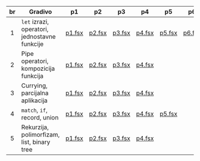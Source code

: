 | br  | Gradivo                                       | p1                    | p2                    | p3                    | p4                    | p5                    | p6                    | p7                    | p8                    |
| :-: | --------------------------------------------- | :-------------------: | :-------------------: | :-------------------: | :-------------------: | :-------------------: | :-------------------: | :-------------------: | :-------------------: |
|  1  | `let` izrazi, operatori, jednostavne funkcije | [p1.fsx](./v1/p1.fsx) | [p2.fsx](./v1/p2.fsx) | [p3.fsx](./v1/p3.fsx) | [p4.fsx](./v1/p4.fsx) | [p5.fsx](./v1/p5.fsx) | [p6.fsx](./v1/p6.fsx) | [p7.fsx](./v1/p7.fsx) | [p8.fsx](./v1/p8.fsx) |
|  2  | Pipe operatori, kompozicija funkcija          | [p1.fsx](./v2/p1.fsx) | [p2.fsx](./v2/p2.fsx) | [p3.fsx](./v2/p3.fsx) | [p4.fsx](./v2/p4.fsx) |                       |                       |                       |                       |
|  3  | Currying, parcijalna aplikacija               | [p1.fsx](./v3/p1.fsx) | [p2.fsx](./v3/p2.fsx) | [p3.fsx](./v3/p3.fsx) | [p4.fsx](./v3/p4.fsx) |                       |                       |                       |                       |
|  4  | `match`, `if`, record, union                  | [p1.fsx](./v4/p1.fsx) | [p2.fsx](./v4/p2.fsx) | [p3.fsx](./v4/p3.fsx) | [p4.fsx](./v4/p4.fsx) | [p5.fsx](./v4/p5.fsx) |                       |                       |                       |
|  5  | Rekurzija, polimorfizam, list, binary tree    | [p1.fsx](./v5/p1.fsx) | [p2.fsx](./v5/p2.fsx) | [p3.fsx](./v5/p3.fsx) | [p4.fsx](./v5/p4.fsx) |                       |                       |                       |                       |
